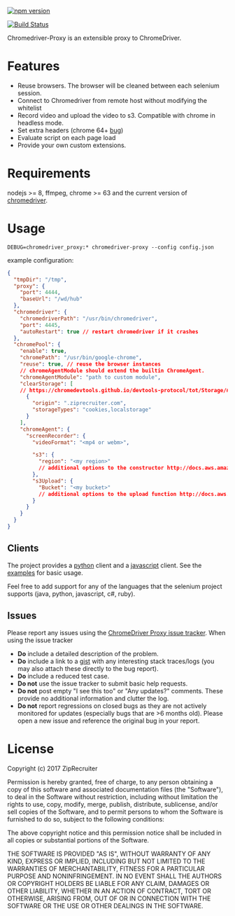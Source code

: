 [![npm version](https://img.shields.io/npm/v/chromedriver-proxy.svg?style=flat-square)](https://www.npmjs.com/package/chromedriver-proxy)

[![Build Status](https://travis-ci.org/ZipRecruiter/chromedriver-proxy.svg?branch=master)](https://travis-ci.org/ZipRecruiter/chromedriver-proxy)

Chromedriver-Proxy is an extensible proxy to ChromeDriver.

# Features

 * Reuse browsers.  The browser will be cleaned between each selenium session.
 * Connect to Chromedriver from remote host without modifying the whitelist
 * Record video and upload the video to s3.  Compatible with chrome in headless mode.
 * Set extra headers (chrome 64+ [bug](https://bugs.chromium.org/p/chromium/issues/detail?id=767683))
 * Evaluate script on each page load
 * Provide your own custom extensions.

# Requirements

nodejs >= 8, ffmpeg, chrome >= 63 and the current version of [chromedriver](https://sites.google.com/a/chromium.org/chromedriver/downloads).

# Usage

```
DEBUG=chromedriver_proxy:* chromedriver-proxy --config config.json
```

example configuration:
```json
{
  "tmpDir": "/tmp",
  "proxy": {
    "port": 4444,
    "baseUrl": "/wd/hub"
  },
  "chromedriver": {
    "chromedriverPath": "/usr/bin/chromedriver",
    "port": 4445,
    "autoRestart": true // restart chromedriver if it crashes
  },
  "chromePool": {
    "enable": true,
    "chromePath": "/usr/bin/google-chrome",
    "reuse": true, // reuse the browser instances
    // chromeAgentModule should extend the builtin ChromeAgent.
    "chromeAgentModule": "path to custom module",
    "clearStorage": [
    // https://chromedevtools.github.io/devtools-protocol/tot/Storage/#method-clearDataForOrigin
      {
        "origin": ".ziprecruiter.com",
        "storageTypes": "cookies,localstorage"
      }
    ],
    "chromeAgent": {
      "screenRecorder": {
        "videoFormat": "<mp4 or webm>",

        "s3": {
          "region": "<my region>"
          // additional options to the constructor http://docs.aws.amazon.com/AWSJavaScriptSDK/latest/AWS/S3.html#constructor-property
        },
        "s3Upload": {
          "Bucket": "<my bucket>"
          // additional options to the upload function http://docs.aws.amazon.com/AWSJavaScriptSDK/latest/AWS/S3.html#upload-property
        }
      }
    }
  }
}
```

## Clients

The project provides a [python](clients/py) client and a [javascript](clients/js) client.  See the [examples](examples) for basic usage.

Feel free to add support for any of the languages that the selenium project supports (java, python, javascript, c#, ruby).

## Issues

Please report any issues using the [ChromeDriver Proxy issue tracker](https://github.com/ZipRecruiter/chromedriver-proxy/issues). When using
the issue tracker

- __Do__ include a detailed description of the problem.
- __Do__ include a link to a [gist](http://gist.github.com/) with any
    interesting stack traces/logs (you may also attach these directly to the bug
    report).
- __Do__ include a reduced test case.
- __Do not__ use the issue tracker to submit basic help requests.
- __Do not__ post empty "I see this too" or "Any updates?" comments. These
    provide no additional information and clutter the log.
- __Do not__ report regressions on closed bugs as they are not actively
    monitored for updates (especially bugs that are >6 months old). Please open a
    new issue and reference the original bug in your report.

# License

Copyright (c) 2017 ZipRecruiter

Permission is hereby granted, free of charge, to any person obtaining a copy
of this software and associated documentation files (the "Software"), to deal
in the Software without restriction, including without limitation the rights
to use, copy, modify, merge, publish, distribute, sublicense, and/or sell
copies of the Software, and to permit persons to whom the Software is
furnished to do so, subject to the following conditions:

The above copyright notice and this permission notice shall be included in all
copies or substantial portions of the Software.

THE SOFTWARE IS PROVIDED "AS IS", WITHOUT WARRANTY OF ANY KIND, EXPRESS OR
IMPLIED, INCLUDING BUT NOT LIMITED TO THE WARRANTIES OF MERCHANTABILITY,
FITNESS FOR A PARTICULAR PURPOSE AND NONINFRINGEMENT. IN NO EVENT SHALL THE
AUTHORS OR COPYRIGHT HOLDERS BE LIABLE FOR ANY CLAIM, DAMAGES OR OTHER
LIABILITY, WHETHER IN AN ACTION OF CONTRACT, TORT OR OTHERWISE, ARISING FROM,
OUT OF OR IN CONNECTION WITH THE SOFTWARE OR THE USE OR OTHER DEALINGS IN THE
SOFTWARE.
